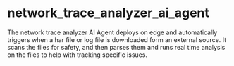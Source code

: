 # network_trace_analyzer_ai_agent
The network trace analyzer AI Agent deploys on edge and automatically triggers when a har file or log file is downloaded form an external source. It scans the files for safety, and then parses them and runs real time analysis on the files to help with tracking specific issues. 
